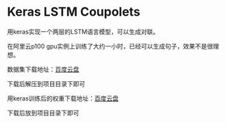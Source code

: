 # Keras LSTM Coupolets

用keras实现一个两层的LSTM语言模型，可以生成对联。

在阿里云p100 gpu实例上训练了大约一小时，已经可以生成句子，效果不是很理想。

数据集下载地址：[百度云盘](https://pan.baidu.com/s/1LM3yIf0yFTH4xShfSDbZnA)

下载后解压到项目目录下即可

用keras训练后的权重下载地址：[百度云盘](https://pan.baidu.com/s/1W-kGx3chSoW7iccHx7R8QA)

下载后放到项目目录下即可

